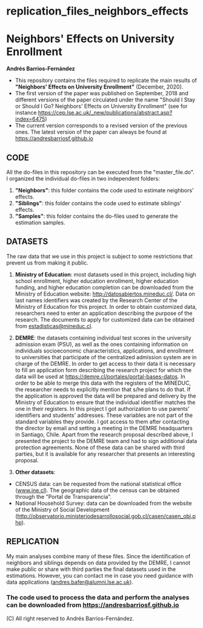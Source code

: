 # replication_files_neighbors_effects

# Neighbors' Effects on University Enrollment
**Andrés Barrios-Fernández**
- This repository contains the files required to replicate the main results of **"Neighbors' Effects on University Enrollment"** (December, 2020). 
- The first version of the paper was published on September, 2018 and different versions of the paper circulated under the name "Should I Stay or Should I Go? Neighbors' Effects on University Enrollment" (see for instance https://cep.lse.ac.uk/_new/publications/abstract.asp?index=6475)
- The current version corresponds to a revised version of the previous ones. The latest version of the paper can always be found at  https://andresbarriosf.github.io  

## CODE 
All the do-files in this repository can be executed from the "master_file.do". I organized the individual do-files in two independent folders:
1.  **"Neighbors"**: this folder contains the code used to estimate neighbors' effects. 
2.  **"Siblings"**: this folder contains the code used to estimate siblings' effects.
3.  **"Samples"**: this folder contains the do-files used to generate the estimation samples. 

## DATASETS 
The raw data that we use in this project is subject to some restrictions that prevent us from making it  public.

1.  **Ministry of Education**: most datasets used in this project, including high school enrollment, higher education enrollment, higher education funding, and higher education completion can be downloaded from the Ministry of Education website: http://datosabiertos.mineduc.cl/. Data on last names identifiers was created by the Research Center of the Ministry of Education for this project. In order to obtain customized data, researchers need to enter an application describing the purpose of the research. The documents to apply for customized data can be obtained from estadisticas@mineduc.cl.

2. **DEMRE**: the datasets containing individual test scores in the university admission exam (PSU), as well as the ones containing information on individuals socioeconomic characteristics, applications, and enrollment to universities that participate of the centralized admission system are in charge of the DEMRE. In order to get access to their data it is necessary to fill an application form describing the research project for which the data will be used at https://demre.cl/portales/portal-bases-datos.  In order to be able to merge this data with the registers of the MINEDUC, the researcher needs to explicitly mention that s/he plans to do that. If the application is approved the data will be prepared and delivery by the Ministry of Education to ensure that the individual identifier matches the one in their registers. In this project I got authorization to use parents' identifiers and students' addresses. These variables are not part of the standard variables they provide. I got access to them after contacting the director by email and setting a meeting in the DEMRE headquarters in Santiago, Chile. Apart from the research proposal described above, I presented the project to the DEMRE team and had to sign additional data protection agreements. None of these data can be shared with third parties, but it is available for any researcher that presents an interesting proposal. 

3. **Other datasets**:
- CENSUS data: can be requested from the national statistical office (www.ine.cl). The geographic data of the census can be obtained through the "Portal de Transparencia". 
- National Household Survey: data can be downloaded from the website of the Ministry of Social Development (http://observatorio.ministeriodesarrollosocial.gob.cl/casen/casen_obj.php). 

## REPLICATION
My main analyses combine many of these files. Since the identification of neighbors and siblings depends on data provided by the DEMRE, I cannot make public or share with third parties the final datasets used in the estimations. However, you can contact me in case you need guidance with data applications (andres.bafer@alumni.lse.ac.uk). 

### The code used to process the data and perform the analyses can be downloaded from https://andresbarriosf.github.io

(C) All right reserved to Andrés Barrios-Fernández.
